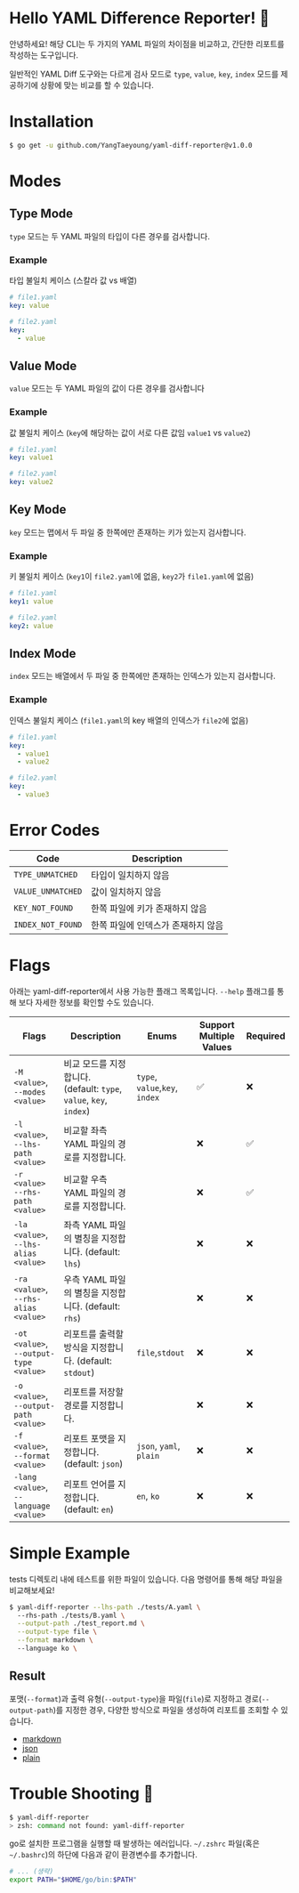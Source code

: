# Hello YAML Difference Reporter! 👋

안녕하세요! 해당 CLI는 두 가지의 YAML 파일의 차이점을 비교하고, 간단한 리포트를 작성하는 도구입니다.

일반적인 YAML Diff 도구와는 다르게 검사 모드로 `type`, `value`, `key`, `index` 모드를 제공하기에 상황에 맞는 비교를 할 수 있습니다.

# Installation

```bash
$ go get -u github.com/YangTaeyoung/yaml-diff-reporter@v1.0.0
```

# Modes

## Type Mode

`type` 모드는 두 YAML 파일의 타입이 다른 경우를 검사합니다.

### Example

타입 불일치 케이스 (스칼라 값 vs 배열)

```yaml
# file1.yaml
key: value
``` 

```yaml
# file2.yaml
key:
  - value
```

## Value Mode

`value` 모드는 두 YAML 파일의 값이 다른 경우를 검사합니다

### Example

값 불일치 케이스 (`key`에 해당하는 값이 서로 다른 값임 `value1` vs `value2`)

```yaml
# file1.yaml
key: value1
```

```yaml
# file2.yaml
key: value2
```

## Key Mode

`key` 모드는 맵에서 두 파일 중 한쪽에만 존재하는 키가 있는지 검사합니다.

### Example

키 불일치 케이스 (`key1`이 `file2.yaml`에 없음, `key2`가 `file1.yaml`에 없음)

```yaml
# file1.yaml
key1: value
```

```yaml
# file2.yaml
key2: value
```

## Index Mode

`index` 모드는 배열에서 두 파일 중 한쪽에만 존재하는 인덱스가 있는지 검사합니다.

### Example

인덱스 불일치 케이스 (`file1.yaml`의 key 배열의 인덱스가 `file2`에 없음)

```yaml
# file1.yaml
key:
  - value1
  - value2
```

```yaml
# file2.yaml
key:
  - value3
```

# Error Codes

| Code              | Description         |
|-------------------|---------------------|
| `TYPE_UNMATCHED`  | 타입이 일치하지 않음         |
| `VALUE_UNMATCHED` | 값이 일치하지 않음          |
| `KEY_NOT_FOUND`   | 한쪽 파일에 키가 존재하지 않음   |
| `INDEX_NOT_FOUND` | 한쪽 파일에 인덱스가 존재하지 않음 |

# Flags

아래는 yaml-diff-reporter에서 사용 가능한 플래그 목록입니다. `--help` 플래그를 통해 보다 자세한 정보를 확인할 수도 있습니다.

| Flags                                      | Description                                              | Enums                          | Support Multiple Values | Required |
|--------------------------------------------|----------------------------------------------------------|--------------------------------|-------------------------|----------|
| `-M <value>`, <br>`--modes <value>`        | 비교 모드를 지정합니다. (default: `type`, `value`, `key`, `index`) | `type`, `value`,`key`, `index` | ✅                       | ❌        |
| `-l <value>`, <br>`--lhs-path <value>`     | 비교할 좌측 YAML 파일의 경로를 지정합니다.                               |                                | ❌                       | ✅        |
| `-r <value>` <br>`--rhs-path <value>`      | 비교할 우측 YAML 파일의 경로를 지정합니다.                               |                                | ❌                       | ✅        |
| `-la <value>`, <br>`--lhs-alias <value>`   | 좌측 YAML 파일의 별칭을 지정합니다. (default: `lhs`)                  |                                | ❌                       | ❌        |
| `-ra <value>`, <br>`--rhs-alias <value>`   | 우측 YAML 파일의 별칭을 지정합니다. (default: `rhs`)                  |                                | ❌                       | ❌        |
| `-ot <value>`, <br>`--output-type <value>` | 리포트를 출력할 방식을 지정합니다. (default: `stdout`)                  | `file`,`stdout`                | ❌                       | ❌        |
| `-o <value>`, <br>`--output-path <value>`  | 리포트를 저장할 경로를 지정합니다.                                      |                                | ❌                       | ❌        |
| `-f <value>`, <br>`--format <value>`       | 리포트 포맷을 지정합니다. (default: `json`)                         | `json`, `yaml`, `plain`        | ❌                       | ❌        |
| `-lang <value>`, <br>`--language <value>`  | 리포트 언어를 지정합니다. (default: `en`)                           | `en`, `ko`                     | ❌                       | ❌        |

# Simple Example

tests 디렉토리 내에 테스트를 위한 파일이 있습니다. 다음 명령어를 통해 해당 파일을 비교해보세요!

```bash
$ yaml-diff-reporter --lhs-path ./tests/A.yaml \ 
  --rhs-path ./tests/B.yaml \
  --output-path ./test_report.md \
  --output-type file \
  --format markdown \ 
  --language ko \ 
```

## Result

포맷(`--format`)과 출력 유형(`--output-type`)을 파일(`file`)로 지정하고 경로(`--output-path`)를 지정한 경우, 다양한 방식으로 파일을 생성하여 리포트를 조회할 수 있습니다.

- [markdown](./test_report.md)
- [json](./test_report.json)
- [plain](./test_report.txt)

# Trouble Shooting 👊

```bash
$ yaml-diff-reporter
> zsh: command not found: yaml-diff-reporter
```

go로 설치한 프로그램을 실행할 때 발생하는 에러입니다. `~/.zshrc` 파일(혹은 `~/.bashrc`)의 하단에 다음과 같이 환경변수를 추가합니다.

```bash
# ... (생략)
export PATH="$HOME/go/bin:$PATH"
```
